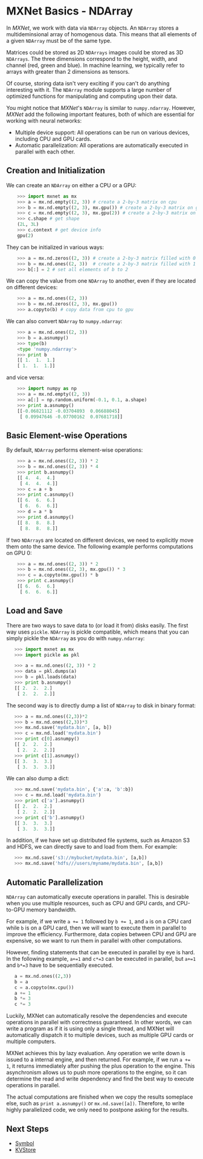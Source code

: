 # MXNet Basics - NDArray

In _MXNet_, we work with data via `NDArray` objects. An `NDArray` stores
a multideminsional array of homogenous data. This means that all elements 
of a given `NDArray` must be of the same type.

Matrices could be stored as 2D `NDArrays` images could be stored as 3D `NDArrays`.
The three dimensions correspond to the height, width, and channel (red, green and blue). 
In machine learning, we typically refer to arrays with greater than 2 dimensions as tensors.

Of course, storing data isn't very exciting if you can't do anything interesting with it. 
The `NDArray` module supports a large number of optimized functions
for manipulating and computing upon their data.

You might notice that _MXNet_'s `NDArray` is similar to `numpy.ndarray`.
However, _MXNet_ add the following important features, 
both of which are essential for working with neural networks: 

* Multiple device support: All operations can be run on various devices, including CPU and GPU cards.
* Automatic parallelization: All operations are automatically executed in parallel with each other.

## Creation and Initialization

We can create an `NDArray` on either a CPU or a GPU:

```python
    >>> import mxnet as mx
    >>> a = mx.nd.empty((2, 3)) # create a 2-by-3 matrix on cpu
    >>> b = mx.nd.empty((2, 3), mx.gpu()) # create a 2-by-3 matrix on gpu 0
    >>> c = mx.nd.empty((2, 3), mx.gpu(2)) # create a 2-by-3 matrix on gpu 2
    >>> c.shape # get shape
    (2L, 3L)
    >>> c.context # get device info
    gpu(2)
```

They can be initialized in various ways:

```python
    >>> a = mx.nd.zeros((2, 3)) # create a 2-by-3 matrix filled with 0
    >>> b = mx.nd.ones((2, 3))  # create a 2-by-3 matrix filled with 1
    >>> b[:] = 2 # set all elements of b to 2
```

We can copy the value from one `NDArray` to another, even if they are located on different devices:

```python
    >>> a = mx.nd.ones((2, 3))
    >>> b = mx.nd.zeros((2, 3), mx.gpu())
    >>> a.copyto(b) # copy data from cpu to gpu
```

We can also convert `NDArray` to `numpy.ndarray`:

```python
    >>> a = mx.nd.ones((2, 3))
    >>> b = a.asnumpy()
    >>> type(b)
    <type 'numpy.ndarray'>
    >>> print b
    [[ 1.  1.  1.]
    [ 1.  1.  1.]]
```

and vice versa:

```python
    >>> import numpy as np
    >>> a = mx.nd.empty((2, 3))
    >>> a[:] = np.random.uniform(-0.1, 0.1, a.shape)
    >>> print a.asnumpy()
    [[-0.06821112 -0.03704893  0.06688045]
     [ 0.09947646 -0.07700162  0.07681718]]
```

## Basic Element-wise Operations

By default, `NDArray` performs element-wise operations:

```python
    >>> a = mx.nd.ones((2, 3)) * 2
    >>> b = mx.nd.ones((2, 3)) * 4
    >>> print b.asnumpy()
    [[ 4.  4.  4.]
     [ 4.  4.  4.]]
    >>> c = a + b
    >>> print c.asnumpy()
    [[ 6.  6.  6.]
     [ 6.  6.  6.]]
    >>> d = a * b
    >>> print d.asnumpy()
    [[ 8.  8.  8.]
     [ 8.  8.  8.]]
```

If two `NDArray`s are located on different devices, we need to explicitly move them onto the same device. The following example performs computations on GPU 0:

```python
    >>> a = mx.nd.ones((2, 3)) * 2
    >>> b = mx.nd.ones((2, 3), mx.gpu()) * 3
    >>> c = a.copyto(mx.gpu()) * b
    >>> print c.asnumpy()
    [[ 6.  6.  6.]
     [ 6.  6.  6.]]
```

## Load and Save

There are two ways to save data to (or load it from) disks easily. The first way uses
`pickle`.  `NDArray` is pickle compatible, which means that you can simply pickle the
`NDArray` as you do with `numpy.ndarray`:

 ```python
    >>> import mxnet as mx
    >>> import pickle as pkl

    >>> a = mx.nd.ones((2, 3)) * 2
    >>> data = pkl.dumps(a)
    >>> b = pkl.loads(data)
    >>> print b.asnumpy()
    [[ 2.  2.  2.]
     [ 2.  2.  2.]]
 ```

The second way is to directly dump a list of `NDArray` to disk in binary format:

 ```python
    >>> a = mx.nd.ones((2,3))*2
    >>> b = mx.nd.ones((2,3))*3
    >>> mx.nd.save('mydata.bin', [a, b])
    >>> c = mx.nd.load('mydata.bin')
    >>> print c[0].asnumpy()
    [[ 2.  2.  2.]
     [ 2.  2.  2.]]
    >>> print c[1].asnumpy()
    [[ 3.  3.  3.]
     [ 3.  3.  3.]]
 ```

We can also dump a dict:

 ```python
    >>> mx.nd.save('mydata.bin', {'a':a, 'b':b})
    >>> c = mx.nd.load('mydata.bin')
    >>> print c['a'].asnumpy()
    [[ 2.  2.  2.]
     [ 2.  2.  2.]]
    >>> print c['b'].asnumpy()
    [[ 3.  3.  3.]
     [ 3.  3.  3.]]
 ```

In addition, if we have set up distributed file systems, such as Amazon S3 and HDFS, we
can directly save to and load from them. For example:

 ```python
    >>> mx.nd.save('s3://mybucket/mydata.bin', [a,b])
    >>> mx.nd.save('hdfs///users/myname/mydata.bin', [a,b])
 ```

## Automatic Parallelization
`NDArray` can automatically execute operations in parallel. This is desirable when you
use multiple resources, such as CPU and GPU cards, and CPU-to-GPU memory bandwidth.

For example, if we write `a += 1` followed by `b += 1`, and `a` is on a CPU card while
`b` is on a GPU card, then we will want to execute them in parallel to improve the
efficiency. Furthermore, data copies between CPU and GPU are expensive, so we
want to run them in parallel with other computations.

However, finding statements that can be executed in parallel by eye is hard. In the
following example, `a+=1` and `c*=3` can be executed in parallel, but `a+=1` and
`b*=3` have to be sequentially executed.

 ```python
    a = mx.nd.ones((2,3))
    b = a
    c = a.copyto(mx.cpu())
    a += 1
    b *= 3
    c *= 3
 ```

Luckily, MXNet can automatically resolve the dependencies and
execute operations in parallel with correctness guaranteed. In other words, we
can write a program as if it is using only a single thread, and MXNet will
automatically dispatch it to multiple devices, such as multiple GPU cards or multiple
computers.

MXNet achieves this by lazy evaluation. Any operation we write down is issued to a
internal engine, and then returned. For example, if we run `a += 1`, it
returns immediately after pushing the plus operation to the engine. This
asynchronism allows us to push more operations to the engine, so it can determine
the read and write dependency and find the best way to execute operations in
parallel.

The actual computations are finished when we copy the results someplace else, such as `print a.asnumpy()` or `mx.nd.save([a])`. Therefore, to write highly parallelized code, we only need to postpone asking for
the results.

##  Next Steps
* [Symbol](symbol.md)
* [KVStore](kvstore.md)
